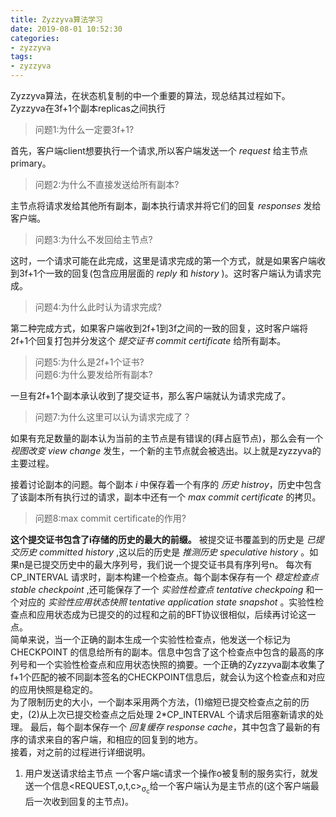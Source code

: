 ```yaml
---
title: Zyzzyva算法学习
date: 2019-08-01 10:52:30
categories:
- zyzzyva
tags: 
- zyzzyva
---
```


Zyzzyva算法，在状态机复制的中一个重要的算法，现总结其过程如下。  
Zyzzyva在3f+1个副本replicas之间执行

  > 问题1:为什么一定要3f+1?

首先，客户端client想要执行一个请求,所以客户端发送一个 _request_ 给主节点primary。
  
  > 问题2:为什么不直接发送给所有副本?  

主节点将请求发给其他所有副本，副本执行请求并将它们的回复 _responses_ 发给客户端。
  
  > 问题3:为什么不发回给主节点?

这时，一个请求可能在此完成，这里是请求完成的第一个方式，就是如果客户端收到3f+1个一致的回复(包含应用层面的 _reply_ 和 _history_ )。这时客户端认为请求完成。
  
  > 问题4:为什么此时认为请求完成?

第二种完成方式，如果客户端收到2f+1到3f之间的一致的回复，这时客户端将2f+1个回复打包并分发这个 _提交证书 commit certificate_ 给所有副本。
  
  > 问题5:为什么是2f+1个证书?  
    问题6:为什么要发给所有副本?

一旦有2f+1个副本承认收到了提交证书，那么客户端就认为请求完成了。

  > 问题7:为什么这里可以认为请求完成了？

如果有充足数量的副本认为当前的主节点是有错误的(拜占庭节点)，那么会有一个 _视图改变 view change_ 发生，一个新的主节点就会被选出。以上就是zyzzyva的主要过程。  

接着讨论副本的问题。每个副本 _i_ 中保存着一个有序的 _历史 histroy_，历史中包含了该副本所有执行过的请求，副本中还有一个 _max commit certificate_ 的拷贝。

  > 问题8:max commit certificate的作用?

__这个提交证书包含了i存储的历史的最大的前缀。__ 被提交证书覆盖到的历史是 _已提交历史 committed history_ ,这以后的历史是 _推测历史 speculative history_ 。如果n是已提交历史中的最大序列号，我们说一个提交证书具有序列号n。
每次有 CP_INTERVAL 请求时，副本构建一个检查点。每个副本保存有一个 _稳定检查点 stable checkpoint_ ,还可能保存了一个 _实验性检查点 tentative checkpoing_ 和一个对应的 _实验性应用状态快照 tentative application state snapshot_ 。实验性检查点和应用状态成为已提交的的过程和之前的BFT协议很相似，后续再讨论这一点。  
简单来说，当一个正确的副本生成一个实验性检查点，他发送一个标记为 CHECKPOINT 的信息给所有的副本。信息中包含了这个检查点中包含的最高的序列号和一个实验性检查点和应用状态快照的摘要。一个正确的Zyzzyva副本收集了f+1个匹配的被不同副本签名的CHECKPOINT信息后，就会认为这个检查点和对应的应用快照是稳定的。  
为了限制历史的大小，一个副本采用两个方法，(1)缩短已提交检查点之前的历史，(2)从上次已提交检查点之后处理 2\*CP_INTERVAL 个请求后阻塞新请求的处理。
最后，每个副本保存一个 _回复缓存 response cache_，其中包含了最新的有序的请求来自的客户端，和相应的回复到的地方。  
接着，对之前的过程进行详细说明。  
1. 用户发送请求给主节点
一个客户端c请求一个操作o被复制的服务实行，就发送一个信息<REQUEST,o,t,c><sub>σ<sub>c</sub></sub>给一个客户端认为是主节点的(这个客户端最后一次收到回复的主节点)。  


